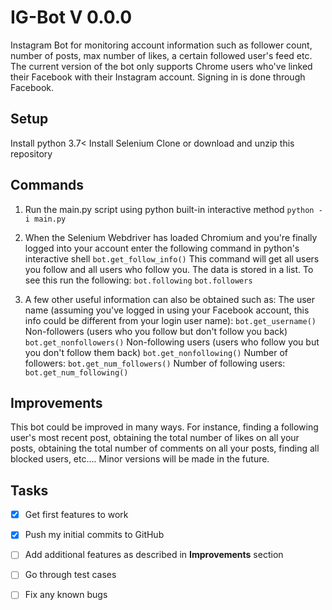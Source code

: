 # IG-Bot V 0.0.0
Instagram Bot for monitoring account information such as follower count, number of posts, max number of likes, a certain followed user's feed etc. The current version of the bot only supports Chrome users who've linked their Facebook with their Instagram account. Signing in is done through Facebook.

## Setup

Install python 3.7<
Install Selenium
Clone or download and unzip this repository

## Commands

1. Run the main.py script using python built-in interactive method
  ```python -i main.py```

2. When the Selenium Webdriver has loaded Chromium and you're finally logged into your account enter the following command in python's interactive shell
  ```bot.get_follow_info()```
  This command will get all users you follow and all users who follow you. The data is stored in a list. To see this run the following:
  ```bot.following```
  ```bot.followers```
3. A few other useful information can also be obtained such as:
  The user name (assuming you've logged in using your Facebook account, this info could be different from your login user name):
  ```bot.get_username()```
  Non-followers (users who you follow but don't follow you back)
  ```bot.get_nonfollowers()```
  Non-following users (users who follow you but you don't follow them back)
  ```bot.get_nonfollowing()```
  Number of followers:
  ```bot.get_num_followers()```
  Number of following users:
  ```bot.get_num_following()```
 
 ## Improvements
 
 This bot could be improved in many ways. For instance, finding a following user's most recent post, obtaining the total number of likes on all your posts, obtaining the total number of comments on all your posts, finding all blocked users, etc.... 
 Minor versions will be made in the future.
 
## Tasks

- [x] Get first features to work
- [x] Push my initial commits to GitHub
- [ ] Add additional features as described in **Improvements** section
- [ ] Go through test cases
- [ ] Fix any known bugs
  
 


